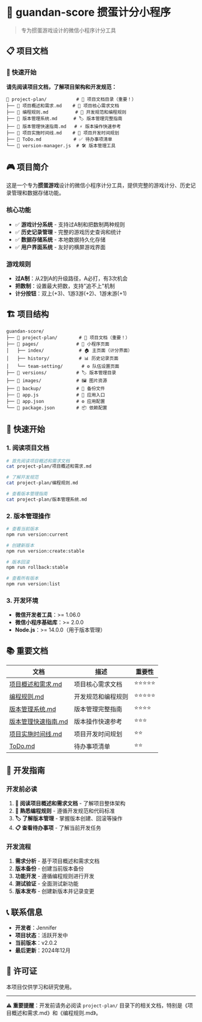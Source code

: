 # 🎯 guandan-score 掼蛋计分小程序

> 专为掼蛋游戏设计的微信小程序计分工具

## 📋 项目文档

### 🚀 快速开始
**请先阅读项目文档，了解项目架构和开发规范：**

```
📁 project-plan/           # 📖 项目文档目录（重要！）
├── 📄 项目概述和需求.md    # 🎯 项目核心需求文档
├── 📄 编程规则.md          # 🔧 开发规范和编程规则
├── 📄 版本管理系统.md      # 🏷️ 版本管理完整指南
├── 📄 版本管理快速指南.md   # ⚡ 版本操作快速参考
├── 📄 项目实施时间线.md    # 📅 项目开发时间规划
├── 📄 ToDo.md            # ✅ 待办事项清单
└── 🔧 version-manager.js  # 🛠️ 版本管理工具
```

## 🎮 项目简介

这是一个专为**掼蛋游戏**设计的微信小程序计分工具，提供完整的游戏计分、历史记录管理和数据存储功能。

### 核心功能
- ✅ **游戏计分系统** - 支持过A制和把数制两种规则
- ✅ **历史记录管理** - 完整的游戏历史查询和统计
- ✅ **数据存储系统** - 本地数据持久化存储
- ✅ **用户界面系统** - 友好的横屏游戏界面

### 游戏规则
- **过A制**：从2到A的升级路径，A必打，有3次机会
- **把数制**：设置最大把数，支持"追不上"机制
- **计分按钮**：双上(+3)、1游3游(+2)、1游末游(+1)

## 🏗️ 项目结构

```
guandan-score/
├── 📁 project-plan/        # 📖 项目文档（重要！）
├── 📁 pages/              # 📱 小程序页面
│   ├── index/             # 🏠 主页面（计分界面）
│   ├── history/           # 📊 历史记录页面
│   └── team-setting/       # ⚙️ 队伍设置页面
├── 📁 versions/           # 🏷️ 版本管理目录
├── 📁 images/             # 🖼️ 图片资源
├── 📁 backup/             # 💾 备份文件
├── 📄 app.js              # 🚀 应用入口
├── 📄 app.json            # ⚙️ 应用配置
└── 📄 package.json        # 📦 依赖配置
```

## 🚀 快速开始

### 1. 阅读项目文档
```bash
# 首先阅读项目概述和需求文档
cat project-plan/项目概述和需求.md

# 了解开发规范
cat project-plan/编程规则.md

# 查看版本管理指南
cat project-plan/版本管理系统.md
```

### 2. 版本管理操作
```bash
# 查看当前版本
npm run version:current

# 创建新版本
npm run version:create:stable

# 版本回滚
npm run rollback:stable

# 查看所有版本
npm run version:list
```

### 3. 开发环境
- **微信开发者工具**：>= 1.06.0
- **微信小程序基础库**：>= 2.0.0
- **Node.js**：>= 14.0.0（用于版本管理）

## 📚 重要文档

| 文档 | 描述 | 重要性 |
|------|------|--------|
| [项目概述和需求.md](project-plan/项目概述和需求.md) | 项目核心需求文档 | ⭐⭐⭐⭐⭐ |
| [编程规则.md](project-plan/编程规则.md) | 开发规范和编程规则 | ⭐⭐⭐⭐⭐ |
| [版本管理系统.md](project-plan/版本管理系统.md) | 版本管理完整指南 | ⭐⭐⭐⭐ |
| [版本管理快速指南.md](project-plan/版本管理快速指南.md) | 版本操作快速参考 | ⭐⭐⭐ |
| [项目实施时间线.md](project-plan/项目实施时间线.md) | 项目开发时间规划 | ⭐⭐ |
| [ToDo.md](project-plan/ToDo.md) | 待办事项清单 | ⭐⭐ |

## 🎯 开发指南

### 开发前必读
1. **📖 阅读项目概述和需求文档** - 了解项目整体架构
2. **🔧 熟悉编程规则** - 遵循开发规范和代码标准
3. **🏷️ 了解版本管理** - 掌握版本创建、回滚等操作
4. **📋 查看待办事项** - 了解当前开发任务

### 开发流程
1. **需求分析** - 基于项目概述和需求文档
2. **版本备份** - 创建当前版本备份
3. **功能开发** - 遵循编程规则进行开发
4. **测试验证** - 全面测试新功能
5. **版本发布** - 创建新版本并记录变更

## 📞 联系信息

- **开发者**：Jennifer
- **项目状态**：活跃开发中
- **当前版本**：v2.0.2
- **最后更新**：2024年12月

## 📄 许可证

本项目仅供学习和研究使用。

---

**⚠️ 重要提醒**：开发前请务必阅读 `project-plan/` 目录下的相关文档，特别是《项目概述和需求.md》和《编程规则.md》。
